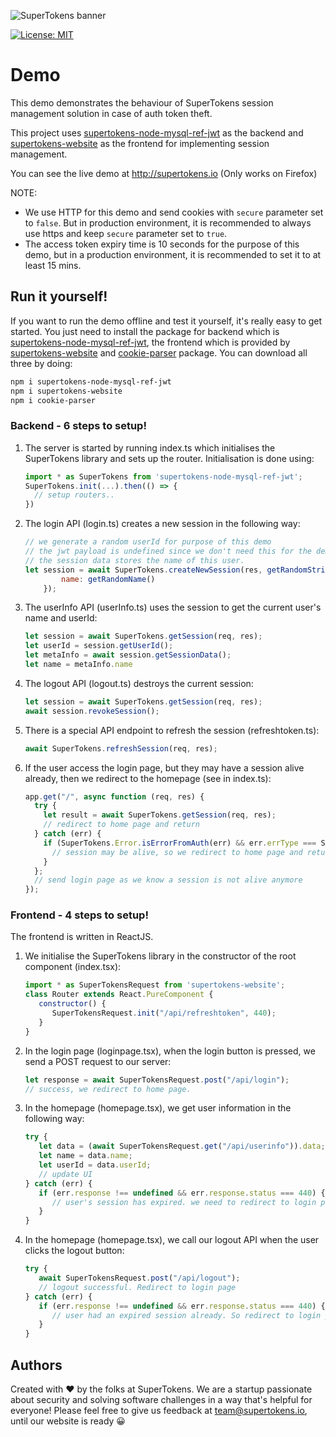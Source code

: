![SuperTokens banner](https://raw.githubusercontent.com/supertokens/supertokens-logo/master/images/github%20cover.png)

[![License: MIT](https://img.shields.io/badge/License-MIT-brightgreen.svg)](https://github.com/supertokens/auth-demo/blob/master/LICENSE)

# Demo

This demo demonstrates the behaviour of SuperTokens session management solution in case of auth token theft.

This project uses [supertokens-node-mysql-ref-jwt](https://github.com/supertokens/supertokens-node-mysql-ref-jwt) as the backend and [supertokens-website](https://github.com/supertokens/supertokens-website) as the frontend for implementing session management.

You can see the live demo at http://supertokens.io (Only works on Firefox)

NOTE:
- We use HTTP for this demo and send cookies with ``secure`` parameter set to ``false``. But in production environment, it is recommended to always use https and keep ``secure`` parameter set to ``true``.
- The access token expiry time is 10 seconds for the purpose of this demo, but in a production environment, it is recommended to set it to at least 15 mins.

## Run it yourself!
If you want to run the demo offline and test it yourself, it's really easy to get started. You just need to install the package for backend which is [supertokens-node-mysql-ref-jwt](https://www.npmjs.com/package/supertokens-node-mysql-ref-jwt), the frontend which is provided by [supertokens-website](https://www.npmjs.com/package/supertokens-website) and [cookie-parser](https://www.npmjs.com/package/cookie-parser) package. You can download all three by doing:
```bash
npm i supertokens-node-mysql-ref-jwt
npm i supertokens-website
npm i cookie-parser
```
### Backend - 6 steps to setup!
1) The server is started by running index.ts which initialises the SuperTokens library and sets up the router. Initialisation is done using:
   ```js
   import * as SuperTokens from 'supertokens-node-mysql-ref-jwt';
   SuperTokens.init(...).then(() => {
     // setup routers..
   })
   ```
2) The login API (login.ts) creates a new session in the following way:
   ```js
   // we generate a random userId for purpose of this demo
   // the jwt payload is undefined since we don't need this for the demo
   // the session data stores the name of this user.
   let session = await SuperTokens.createNewSession(res, getRandomString(), undefined, {
           name: getRandomName()
       });
   ```
3) The userInfo API (userInfo.ts) uses the session to get the current user's name and userId:
   ```js
   let session = await SuperTokens.getSession(req, res);
   let userId = session.getUserId();
   let metaInfo = await session.getSessionData();
   let name = metaInfo.name
   ```
4) The logout API (logout.ts) destroys the current session:
   ```js
   let session = await SuperTokens.getSession(req, res);
   await session.revokeSession();
   ```
5) There is a special API endpoint to refresh the session (refreshtoken.ts):
   ```js
   await SuperTokens.refreshSession(req, res);
   ```
6) If the user access the login page, but they may have a session alive already, then we redirect to the homepage (see in index.ts):
   ```js
   app.get("/", async function (req, res) {
     try {
       let result = await SuperTokens.getSession(req, res);
       // redirect to home page and return
     } catch (err) {
       if (SuperTokens.Error.isErrorFromAuth(err) && err.errType === SuperTokens.Error.TRY_REFRESH_TOKEN) {
         // session may be alive, so we redirect to home page and return
       }
     };
     // send login page as we know a session is not alive anymore
   });
   ```
### Frontend - 4 steps to setup!
The frontend is written in ReactJS.

1) We initialise the SuperTokens library in the constructor of the root component (index.tsx):
   ```js
   import * as SuperTokensRequest from 'supertokens-website';
   class Router extends React.PureComponent {
      constructor() {
         SuperTokensRequest.init("/api/refreshtoken", 440);
      }
   }
   ```
2) In the login page (loginpage.tsx), when the login button is pressed, we send a POST request to our server:
   ```js
   let response = await SuperTokensRequest.post("/api/login");
   // success, we redirect to home page.
   ```
3) In the homepage (homepage.tsx), we get user information in the following way:
   ```js
   try {
      let data = (await SuperTokensRequest.get("/api/userinfo")).data;
      let name = data.name;
      let userId = data.userId;
      // update UI
   } catch (err) {
      if (err.response !== undefined && err.response.status === 440) {
         // user's session has expired. we need to redirect to login page.
      }
   }
   ```
4) In the homepage (homepage.tsx), we call our logout API when the user clicks the logout button:
   ```js
   try {
      await SuperTokensRequest.post("/api/logout");
      // logout successful. Redirect to login page
   } catch (err) {
      if (err.response !== undefined && err.response.status === 440) {
         // user had an expired session already. So redirect to login page
      }
   }
   ```

## Authors
Created with :heart: by the folks at SuperTokens. We are a startup passionate about security and solving software challenges in a way that's helpful for everyone! Please feel free to give us feedback at team@supertokens.io, until our website is ready :grinning:
